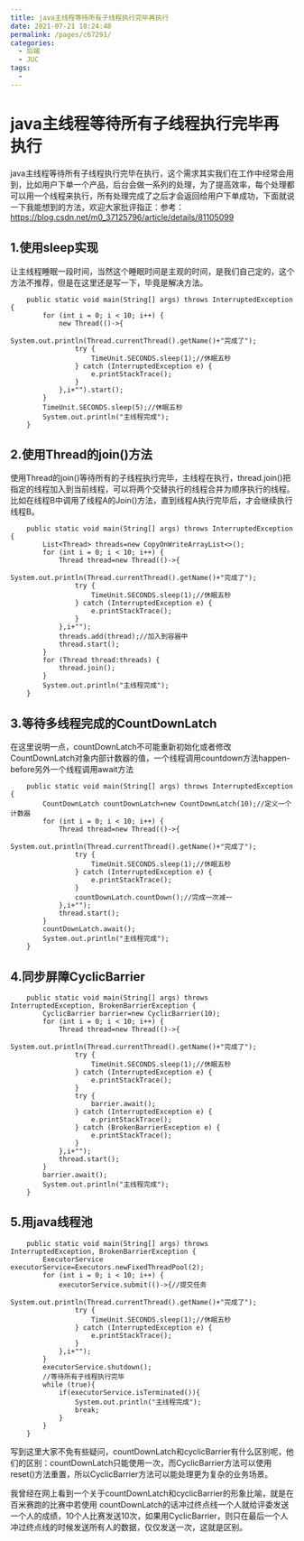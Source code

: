 ```yaml
---
title: java主线程等待所有子线程执行完毕再执行
date: 2021-07-21 18:24:48
permalink: /pages/c67291/
categories:
  - 后端
  - JUC
tags:
  - 
---
```

# java主线程等待所有子线程执行完毕再执行

  java主线程等待所有子线程执行完毕在执行，这个需求其实我们在工作中经常会用到，比如用户下单一个产品，后台会做一系列的处理，为了提高效率，每个处理都可以用一个线程来执行，所有处理完成了之后才会返回给用户下单成功，下面就说一下我能想到的方法，欢迎大家批评指正：参考：https://blog.csdn.net/m0_37125796/article/details/81105099

## 1.使用sleep实现

让主线程睡眠一段时间，当然这个睡眠时间是主观的时间，是我们自己定的，这个方法不推荐，但是在这里还是写一下，毕竟是解决方法。

```
    public static void main(String[] args) throws InterruptedException {
        for (int i = 0; i < 10; i++) {
            new Thread(()->{
                System.out.println(Thread.currentThread().getName()+"完成了");
                try {
                    TimeUnit.SECONDS.sleep(1);//休眠五秒
                } catch (InterruptedException e) {
                    e.printStackTrace();
                }
            },i+"").start();
        }
        TimeUnit.SECONDS.sleep(5);//休眠五秒
        System.out.println("主线程完成");
    }
```

## 2.使用Thread的join()方法

使用Thread的join()等待所有的子线程执行完毕，主线程在执行，thread.join()把指定的线程加入到当前线程，可以将两个交替执行的线程合并为顺序执行的线程。比如在线程B中调用了线程A的Join()方法，直到线程A执行完毕后，才会继续执行线程B。

```
    public static void main(String[] args) throws InterruptedException {
        List<Thread> threads=new CopyOnWriteArrayList<>();
        for (int i = 0; i < 10; i++) {
            Thread thread=new Thread(()->{
                System.out.println(Thread.currentThread().getName()+"完成了");
                try {
                    TimeUnit.SECONDS.sleep(1);//休眠五秒
                } catch (InterruptedException e) {
                    e.printStackTrace();
                }
            },i+"");
            threads.add(thread);//加入到容器中
            thread.start();
        }
        for (Thread thread:threads) {
            thread.join();
        }
        System.out.println("主线程完成");
    }
```

## 3.等待多线程完成的CountDownLatch

在这里说明一点，countDownLatch不可能重新初始化或者修改CountDownLatch对象内部计数器的值，一个线程调用countdown方法happen-before另外一个线程调用await方法

```
    public static void main(String[] args) throws InterruptedException {
        CountDownLatch countDownLatch=new CountDownLatch(10);//定义一个计数器
        for (int i = 0; i < 10; i++) {
            Thread thread=new Thread(()->{
                System.out.println(Thread.currentThread().getName()+"完成了");
                try {
                    TimeUnit.SECONDS.sleep(1);//休眠五秒
                } catch (InterruptedException e) {
                    e.printStackTrace();
                }
                countDownLatch.countDown();//完成一次减一
            },i+"");
            thread.start();
        }
        countDownLatch.await();
        System.out.println("主线程完成");
    }
```

## 4.同步屏障CyclicBarrier

```
    public static void main(String[] args) throws InterruptedException, BrokenBarrierException {
        CyclicBarrier barrier=new CyclicBarrier(10);
        for (int i = 0; i < 10; i++) {
            Thread thread=new Thread(()->{
                System.out.println(Thread.currentThread().getName()+"完成了");
                try {
                    TimeUnit.SECONDS.sleep(1);//休眠五秒
                } catch (InterruptedException e) {
                    e.printStackTrace();
                }
                try {
                    barrier.await();
                } catch (InterruptedException e) {
                    e.printStackTrace();
                } catch (BrokenBarrierException e) {
                    e.printStackTrace();
                }
            },i+"");
            thread.start();
        }
        barrier.await();
        System.out.println("主线程完成");
    }
```

## 5.用java线程池

```
    public static void main(String[] args) throws InterruptedException, BrokenBarrierException {
        ExecutorService executorService=Executors.newFixedThreadPool(2);
        for (int i = 0; i < 10; i++) {
            executorService.submit(()->{//提交任务
                System.out.println(Thread.currentThread().getName()+"完成了");
                try {
                    TimeUnit.SECONDS.sleep(1);//休眠五秒
                } catch (InterruptedException e) {
                    e.printStackTrace();
                }
            },i+"");
        }
        executorService.shutdown();
        //等待所有子线程执行完毕
        while (true){
            if(executorService.isTerminated()){
                System.out.println("主线程完成");
                break;
            }
        }
    }
```

写到这里大家不免有些疑问，countDownLatch和cyclicBarrier有什么区别呢，他们的区别：countDownLatch只能使用一次，而CyclicBarrier方法可以使用reset()方法重置，所以CyclicBarrier方法可以能处理更为复杂的业务场景。

我曾经在网上看到一个关于countDownLatch和cyclicBarrier的形象比喻，就是在百米赛跑的比赛中若使用 countDownLatch的话冲过终点线一个人就给评委发送一个人的成绩，10个人比赛发送10次，如果用CyclicBarrier，则只在最后一个人冲过终点线的时候发送所有人的数据，仅仅发送一次，这就是区别。















